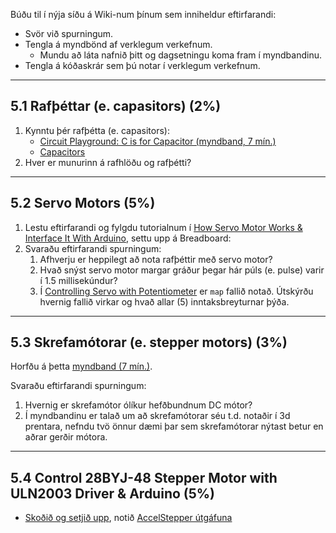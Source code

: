 Búðu til í nýja síðu á Wiki-num þínum sem inniheldur eftirfarandi:

- Svör við spurningum.
- Tengla á myndbönd af verklegum verkefnum.
  - Mundu að láta nafnið þitt og dagsetningu koma fram í myndbandinu.
- Tengla á kóðaskrár sem þú notar í verklegum verkefnum.

---

## 5.1 Rafþéttar (e. capasitors) (2%)

1. Kynntu þér rafþétta (e. capasitors):
   - [Circuit Playground: C is for Capacitor (myndband, 7 mín.)](https://learn.adafruit.com/circuit-playground-c-is-for-capacitor/video)
   - [Capacitors](https://www.instructables.com/lesson/Capacitors-2/)
1. Hver er munurinn á rafhlöðu og rafþétti?

---

## 5.2 Servo Motors (5%)

1. Lestu eftirfarandi og fylgdu tutorialnum í [How Servo Motor Works & Interface It With Arduino](https://lastminuteengineers.com/servo-motor-arduino-tutorial/),  settu upp á Breadboard:
2. Svaraðu eftirfarandi spurningum:
    1. Afhverju er heppilegt að nota rafþéttir með servo motor?
    2. Hvað snýst servo motor margar gráður þegar hár púls (e. pulse) varir í 1.5 millisekúndur?
    3. Í [Controlling Servo with Potentiometer](https://lastminuteengineers.com/servo-motor-arduino-tutorial/#controlling-servo-with-a-potentiometer) er ```map``` fallið notað. Útskýrðu hvernig fallið virkar og hvað allar (5) inntaksbreyturnar þýða.

---

## 5.3 Skrefamótorar (e. stepper motors) (3%)

Horfðu á þetta [myndband (7 mín.)](https://youtu.be/bkqoKWP4Oy4).

Svaraðu eftirfarandi spurningum:

 1. Hvernig er skrefamótor ólíkur hefðbundnum DC mótor?
 2. Í myndbandinu er talað um að skrefamótorar séu t.d. notaðir í 3d prentara, nefndu tvö önnur dæmi þar sem skrefamótorar nýtast betur en aðrar gerðir mótora.

---

## 5.4 Control 28BYJ-48 Stepper Motor with ULN2003 Driver & Arduino (5%)
- [Skoðið og setjið upp](https://lastminuteengineers.com/28byj48-stepper-motor-arduino-tutorial/), notið [AccelStepper útgáfuna](https://lastminuteengineers.com/28byj48-stepper-motor-arduino-tutorial/#arduino-code-using-accelstepper-library)



